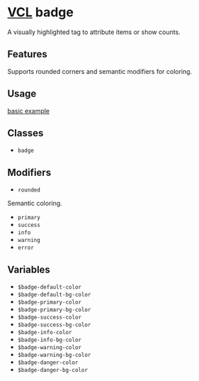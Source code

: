 # [VCL](https://vcl.github.io/) badge

A visually highlighted tag to attribute items or show counts.

## Features

Supports rounded corners and semantic modifiers for coloring.

## Usage

[basic example](/demo/example.html)

## Classes

- `badge`

## Modifiers

- `rounded`

Semantic coloring.

- `primary`
- `success`
- `info`
- `warning`
- `error`

## Variables

- `$badge-default-color`
- `$badge-default-bg-color`
- `$badge-primary-color`
- `$badge-primary-bg-color`
- `$badge-success-color`
- `$badge-success-bg-color`
- `$badge-info-color`
- `$badge-info-bg-color`
- `$badge-warning-color`
- `$badge-warning-bg-color`
- `$badge-danger-color`
- `$badge-danger-bg-color`

